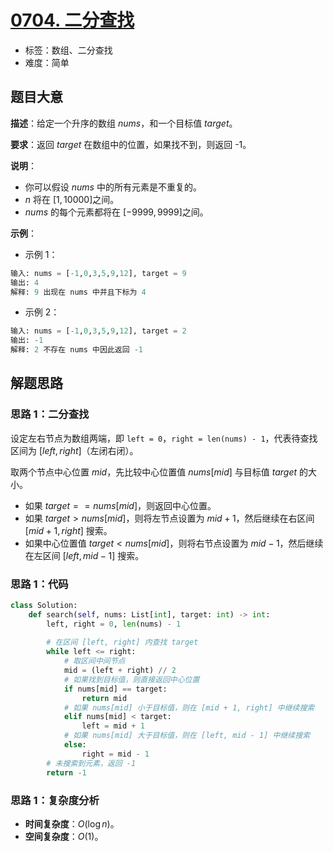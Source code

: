 # [0704. 二分查找](https://leetcode.cn/problems/binary-search/)

- 标签：数组、二分查找
- 难度：简单

## 题目大意

**描述**：给定一个升序的数组 $nums$，和一个目标值 $target$。

**要求**：返回 $target$ 在数组中的位置，如果找不到，则返回 -1。

**说明**：

- 你可以假设 $nums$ 中的所有元素是不重复的。
- $n$ 将在 $[1, 10000]$之间。
- $nums$ 的每个元素都将在 $[-9999, 9999]$之间。

**示例**：

- 示例 1：

```python
输入: nums = [-1,0,3,5,9,12], target = 9
输出: 4
解释: 9 出现在 nums 中并且下标为 4
```

- 示例 2：

```python
输入: nums = [-1,0,3,5,9,12], target = 2
输出: -1
解释: 2 不存在 nums 中因此返回 -1
```

## 解题思路

### 思路 1：二分查找

设定左右节点为数组两端，即 `left = 0`，`right = len(nums) - 1`，代表待查找区间为 $[left, right]$（左闭右闭）。

取两个节点中心位置 $mid$，先比较中心位置值 $nums[mid]$ 与目标值 $target$ 的大小。

- 如果 $target == nums[mid]$，则返回中心位置。
- 如果 $target > nums[mid]$，则将左节点设置为 $mid + 1$，然后继续在右区间 $[mid + 1, right]$ 搜索。
- 如果中心位置值 $target < nums[mid]$，则将右节点设置为 $mid - 1$，然后继续在左区间 $[left, mid - 1]$ 搜索。

### 思路 1：代码

```python
class Solution:
    def search(self, nums: List[int], target: int) -> int:
        left, right = 0, len(nums) - 1
        
        # 在区间 [left, right] 内查找 target
        while left <= right:
            # 取区间中间节点
            mid = (left + right) // 2
            # 如果找到目标值，则直接返回中心位置
            if nums[mid] == target:
                return mid
            # 如果 nums[mid] 小于目标值，则在 [mid + 1, right] 中继续搜索
            elif nums[mid] < target:
                left = mid + 1
            # 如果 nums[mid] 大于目标值，则在 [left, mid - 1] 中继续搜索
            else:
                right = mid - 1
        # 未搜索到元素，返回 -1
        return -1
```

### 思路 1：复杂度分析

- **时间复杂度**：$O(\log n)$。
- **空间复杂度**：$O(1)$。


